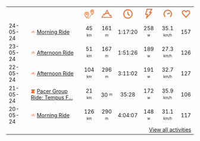 <table>
    <tr>
        <th></th>
        <th></th>
        <th align="center"><img src="https://raw.githubusercontent.com/robiningelbrecht/strava-activities/master/public/distance.svg" width="30" alt="distance" title="distance"/></th>
        <th align="center"><img src="https://raw.githubusercontent.com/robiningelbrecht/strava-activities/master/public/elevation.svg" width="30" alt="elevation" title="elevation"/></th>
        <th align="center"><img src="https://raw.githubusercontent.com/robiningelbrecht/strava-activities/master/public/time.svg" width="30" alt="time" title="time"/></th>
        <th align="center"><img src="https://raw.githubusercontent.com/robiningelbrecht/strava-activities/master/public/average-watt.svg" width="30" alt="average watts" title="average watts"/></th>
        <th align="center"><img src="https://raw.githubusercontent.com/robiningelbrecht/strava-activities/master/public/average-speed.svg" width="30" alt="average speed" title="average speed"/></th>
        <th align="center"><img src="https://raw.githubusercontent.com/robiningelbrecht/strava-activities/master/public/heart-rate.svg" width="30" alt="average heart rate" title="average heart rate"/></th>
    </tr>
            <tr>
            <td>24-05-24</td>
            <td>
                <img src="https://raw.githubusercontent.com/robiningelbrecht/strava-activities/master/public/activity-ride.svg" width="12" alt="Morning Ride" title="Morning Ride"/>
<a href="https://www.strava.com/activities/11484343657" title="Kcal: 1315 | Gear: None ">Morning Ride</a>
            </td>
            <td align="center">45 <sup><sub>km</sub></sup></td>
            <td align="center">161 <sup><sub>m</sub></sup></td>
            <td align="center">1:17:20</td>
            <td align="center">258 <sup><sub>w</sub></sup></td>
            <td align="center">35.1 <sup><sub>km/h</sub></sup></td>
            <td align="center">157</td>
        </tr>
            <tr>
            <td>23-05-24</td>
            <td>
                <img src="https://raw.githubusercontent.com/robiningelbrecht/strava-activities/master/public/activity-ride.svg" width="12" alt="Afternoon Ride" title="Afternoon Ride"/>
<a href="https://www.strava.com/activities/11480613715" title="Kcal: 1436 | Gear: None ">Afternoon Ride</a>
            </td>
            <td align="center">51 <sup><sub>km</sub></sup></td>
            <td align="center">167 <sup><sub>m</sub></sup></td>
            <td align="center">1:51:26</td>
            <td align="center">189 <sup><sub>w</sub></sup></td>
            <td align="center">27.3 <sup><sub>km/h</sub></sup></td>
            <td align="center">126</td>
        </tr>
            <tr>
            <td>22-05-24</td>
            <td>
                <img src="https://raw.githubusercontent.com/robiningelbrecht/strava-activities/master/public/activity-ride.svg" width="12" alt="Afternoon Ride" title="Afternoon Ride"/>
<a href="https://www.strava.com/activities/11473676147" title="Kcal: 2482 | Gear: None ">Afternoon Ride</a>
            </td>
            <td align="center">104 <sup><sub>km</sub></sup></td>
            <td align="center">296 <sup><sub>m</sub></sup></td>
            <td align="center">3:11:02</td>
            <td align="center">191 <sup><sub>w</sub></sup></td>
            <td align="center">32.7 <sup><sub>km/h</sub></sup></td>
            <td align="center">127</td>
        </tr>
            <tr>
            <td>21-05-24</td>
            <td>
                                <img src="https://raw.githubusercontent.com/robiningelbrecht/strava-activities/master/public/activity-virtual-ride-zwift.svg" width="12" alt="Pacer Group Ride: Tempus Fugit in Watopia with Miguel" title="Pacer Group Ride: Tempus Fugit in Watopia with Miguel"/>
<a href="https://www.strava.com/activities/11465059099" title="Kcal: 349 | Gear: None ">Pacer Group Ride: Tempus F...</a>
            </td>
            <td align="center">21 <sup><sub>km</sub></sup></td>
            <td align="center">30 <sup><sub>m</sub></sup></td>
            <td align="center">35:28</td>
            <td align="center">172 <sup><sub>w</sub></sup></td>
            <td align="center">35.9 <sup><sub>km/h</sub></sup></td>
            <td align="center">106</td>
        </tr>
            <tr>
            <td>20-05-24</td>
            <td>
                <img src="https://raw.githubusercontent.com/robiningelbrecht/strava-activities/master/public/activity-ride.svg" width="12" alt="Morning Ride" title="Morning Ride"/>
<a href="https://www.strava.com/activities/11453676362" title="Kcal: 2539 | Gear: None ">Morning Ride</a>
            </td>
            <td align="center">126 <sup><sub>km</sub></sup></td>
            <td align="center">290 <sup><sub>m</sub></sup></td>
            <td align="center">4:04:07</td>
            <td align="center">148 <sup><sub>w</sub></sup></td>
            <td align="center">31.1 <sup><sub>km/h</sub></sup></td>
            <td align="center">117</td>
        </tr>
                <tr>
            <td colspan="8" align="right"><a href="https://github.com/robiningelbrecht/strava-activities#activities">View all activities</a></td>
        </tr>
    </table>
